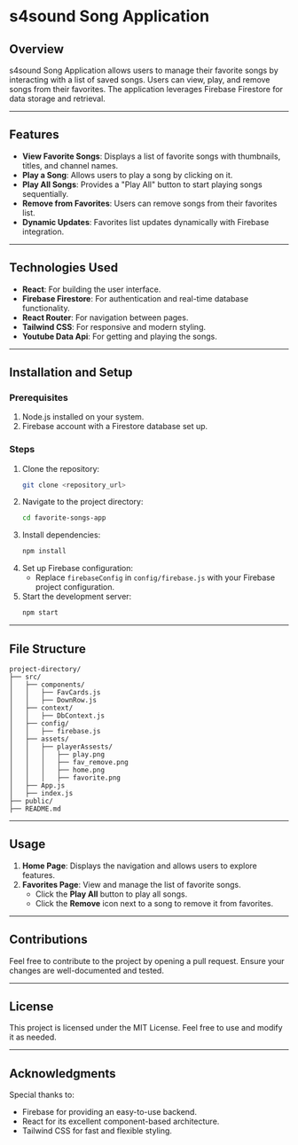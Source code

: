# s4sound Song Application

## Overview

s4sound Song Application allows users to manage their favorite songs by interacting with a list of saved songs. Users can view, play, and remove songs from their favorites. The application leverages Firebase Firestore for data storage and retrieval.

---

## Features

- **View Favorite Songs**: Displays a list of favorite songs with thumbnails, titles, and channel names.
- **Play a Song**: Allows users to play a song by clicking on it.
- **Play All Songs**: Provides a "Play All" button to start playing songs sequentially.
- **Remove from Favorites**: Users can remove songs from their favorites list.
- **Dynamic Updates**: Favorites list updates dynamically with Firebase integration.

---

## Technologies Used

- **React**: For building the user interface.
- **Firebase Firestore**: For authentication and real-time database functionality.
- **React Router**: For navigation between pages.
- **Tailwind CSS**: For responsive and modern styling.
- **Youtube Data Api**: For getting and playing the songs.

---

## Installation and Setup

### Prerequisites

1. Node.js installed on your system.
2. Firebase account with a Firestore database set up.

### Steps

1. Clone the repository:
   ```bash
   git clone <repository_url>
   ```
2. Navigate to the project directory:
   ```bash
   cd favorite-songs-app
   ```
3. Install dependencies:
   ```bash
   npm install
   ```
4. Set up Firebase configuration:
   - Replace `firebaseConfig` in `config/firebase.js` with your Firebase project configuration.
5. Start the development server:
   ```bash
   npm start
   ```

---

## File Structure

```
project-directory/
├── src/
│   ├── components/
│   │   ├── FavCards.js
│   │   ├── DownRow.js
│   ├── context/
│   │   ├── DbContext.js
│   ├── config/
│   │   ├── firebase.js
│   ├── assets/
│   │   ├── playerAssests/
│   │   │   ├── play.png
│   │   │   ├── fav_remove.png
│   │   │   ├── home.png
│   │   │   ├── favorite.png
│   ├── App.js
│   ├── index.js
├── public/
├── README.md
```

---

## Usage

1. **Home Page**: Displays the navigation and allows users to explore features.
2. **Favorites Page**: View and manage the list of favorite songs.
   - Click the **Play All** button to play all songs.
   - Click the **Remove** icon next to a song to remove it from favorites.

---

## Contributions

Feel free to contribute to the project by opening a pull request. Ensure your changes are well-documented and tested.

---

## License

This project is licensed under the MIT License. Feel free to use and modify it as needed.

---

## Acknowledgments

Special thanks to:

- Firebase for providing an easy-to-use backend.
- React for its excellent component-based architecture.
- Tailwind CSS for fast and flexible styling.
